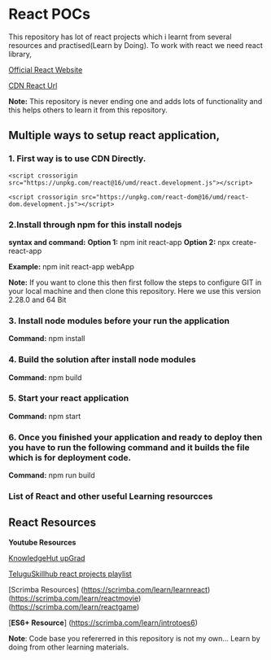 # React POCs

This repository has lot of react projects which i learnt from several resources and practised(Learn by Doing).
To work with react we need react library,

[Official React Website](https://reactjs.org/docs/getting-started.html)

[CDN React Url](https://reactjs.org/docs/cdn-links.html)

**Note:** This repository is never ending one and adds lots of functionality and this helps others to learn it from this repository.

## **Multiple ways to setup react application,**

### **1. First way is to use CDN Directly.**

    <script crossorigin src="https://unpkg.com/react@16/umd/react.development.js"></script>

    <script crossorigin src="https://unpkg.com/react-dom@16/umd/react-dom.development.js"></script>

### **2.Install through npm for this install nodejs**

**syntax and command:** 
**Option 1:**  npm init react-app <appName>
**Option 2:** npx create-react-app <appName>

**Example:**  npm init react-app webApp

**Note:** If you want to clone this then first follow the steps to configure GIT in your local machine and then clone this repository.
Here we use this version 2.28.0 and 64 Bit  

### **3. Install node modules before your run the application**

**Command:** npm install

### **4. Build the solution after install node modules**

**Command:** npm build

### **5. Start your react application**

**Command:** npm start

### 6. Once you finished your application and ready to deploy then you have to run the following command and it builds the file which is for deployment code.

**Command:** npm run build

### **List of React and other useful Learning resourcces**

## **React Resources**

**Youtube Resources**

[KnowledgeHut upGrad](https://www.youtube.com/watch?v=aq-fCtg_gG4)

[TeluguSkillhub react projects playlist](https://www.youtube.com/playlist?list=PLWnZ0qt0PImVah3_dz1ZXjaONqbwWTgDT)


[Scrimba Resources]
(https://scrimba.com/learn/learnreact)
(https://scrimba.com/learn/reactmovie)
(https://scrimba.com/learn/reactgame)

[**ES6+ Resource**]
(https://scrimba.com/learn/introtoes6)

**Note**: Code base you refererred in this repository is not my own... Learn by doing from other learning materials.

